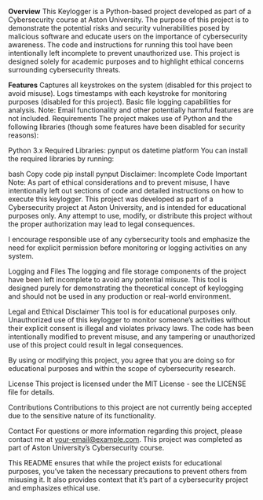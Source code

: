**Overview**
This Keylogger is a Python-based project developed as part of a Cybersecurity course at Aston University. The purpose of this project is to demonstrate the potential risks and security vulnerabilities posed by malicious software and educate users on the importance of cybersecurity awareness. The code and instructions for running this tool have been intentionally left incomplete to prevent unauthorized use. This project is designed solely for academic purposes and to highlight ethical concerns surrounding cybersecurity threats.

**Features**
Captures all keystrokes on the system (disabled for this project to avoid misuse).
Logs timestamps with each keystroke for monitoring purposes (disabled for this project).
Basic file logging capabilities for analysis.
Note: Email functionality and other potentially harmful features are not included.
Requirements
The project makes use of Python and the following libraries (though some features have been disabled for security reasons):

Python 3.x
Required Libraries:
pynput
os
datetime
platform
You can install the required libraries by running:

bash
Copy code
pip install pynput
Disclaimer: Incomplete Code
Important Note:
As part of ethical considerations and to prevent misuse, I have intentionally left out sections of code and detailed instructions on how to execute this keylogger. This project was developed as part of a Cybersecurity project at Aston University, and is intended for educational purposes only. Any attempt to use, modify, or distribute this project without the proper authorization may lead to legal consequences.

I encourage responsible use of any cybersecurity tools and emphasize the need for explicit permission before monitoring or logging activities on any system.

Logging and Files
The logging and file storage components of the project have been left incomplete to avoid any potential misuse. This tool is designed purely for demonstrating the theoretical concept of keylogging and should not be used in any production or real-world environment.

Legal and Ethical Disclaimer
This tool is for educational purposes only. Unauthorized use of this keylogger to monitor someone’s activities without their explicit consent is illegal and violates privacy laws. The code has been intentionally modified to prevent misuse, and any tampering or unauthorized use of this project could result in legal consequences.

By using or modifying this project, you agree that you are doing so for educational purposes and within the scope of cybersecurity research.

License
This project is licensed under the MIT License - see the LICENSE file for details.

Contributions
Contributions to this project are not currently being accepted due to the sensitive nature of its functionality.

Contact
For questions or more information regarding this project, please contact me at your-email@example.com. This project was completed as part of Aston University’s Cybersecurity course.


This README ensures that while the project exists for educational purposes, you’ve taken the necessary precautions to prevent others from misusing it. It also provides context that it’s part of a cybersecurity project and emphasizes ethical use.






